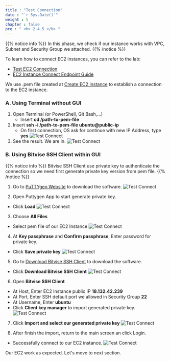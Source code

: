 ```yaml
---
title : "Test Connection"
date : "`r Sys.Date()`"
weight : 5
chapter : false
pre : " <b> 2.4.5 </b> "
---
```


{{% notice info %}}
In this phase, we check if our instance works with VPC, Subnet and Security Group we attached.
{{% /notice %}}

To learn how to connect EC2 instances, you can refer to the lab:

- [Test EC2 Connection](https://www.youtube.com/watch?v=wWu67GyrUNY&list=PLahN4TLWtox2a3vElknwzU_urND8hLn1i&index=42)
- [EC2 Instance Connect Endpoint Guide](https://www.youtube.com/watch?v=7NjNTnXon5s&list=PLahN4TLWtox2a3vElknwzU_urND8hLn1i&index=44)

We use .pem file created at [Create EC2 Instance](/2-Prerequiste/2.4-createec2/2.4.4-createec2linux/) to establish a connection to the EC2 instance.

### A. Using Terminal without GUI
1. Open Terminal (or PowerShell, Git Bash,...)
    + Insert **cd /path-to-pem-file**
2. Insert **ssh -i /path-to-pem-file ubuntu@public-ip**
    + On first connection, OS ask for continue with new IP Address, type **yes**
![Test Connect](https://tamlv.buzz/aws-workshop/images/2.prerequisite/032-testconnect.png)
3. See the result. We are in.
![Test Connect](https://tamlv.buzz/aws-workshop/images/2.prerequisite/033-testconnect.png)

### B. Using Bitvise SSH Client within GUI

{{% notice info %}}
Bitvise SSH Client use private key to authenticate the connection so we need first generate private key version from pem file.
{{% /notice %}}

1. Go to [PuTTYgen Website](https://www.puttygen.com/) to download the software.
![Test Connect](https://tamlv.buzz/aws-workshop/images/2.prerequisite/034-testconnect.png)

2. Open Puttygen App to start generate private key.
+ Click **Load**
![Test Connect](https://tamlv.buzz/aws-workshop/images/2.prerequisite/035-testconnect.png)

3. Choose **All Files**
+ Select pem file of our EC2 Instance
![Test Connect](https://tamlv.buzz/aws-workshop/images/2.prerequisite/036-testconnect.png)

4. At **Key passphrase** and **Confirm passphrase**, Enter password for private key.
+ Click **Save private key**
![Test Connect](https://tamlv.buzz/aws-workshop/images/2.prerequisite/037-testconnect.png)

5. Go to [Download Bitvise SSH Client](https://bitvise.com/ssh-client-download) to download the software.
+ Click **Download Bitvise SSH Client**
![Test Connect](https://tamlv.buzz/aws-workshop/images/2.prerequisite/038-testconnect.png)

6. Open **Bitvise SSH Client**
+ At Host, Enter EC2 Instance public IP **18.132.42.239**
+ At Port, Enter SSH default port we allowed in Security Group **22**
+ At Username, Enter **ubuntu**
+ Click **Client key manager** to import generated private key.
![Test Connect](https://tamlv.buzz/aws-workshop/images/2.prerequisite/039-testconnect.png)

7. Click **Import and select our generated private key**
![Test Connect](https://tamlv.buzz/aws-workshop/images/2.prerequisite/040-testconnect.png)

8. After finish the import, return to the main screen an click Login.
+ Successfully connect to our EC2 instance.
![Test Connect](https://tamlv.buzz/aws-workshop/images/2.prerequisite/041-testconnect.png)

Our EC2 work as expected. Let's move to next section.
